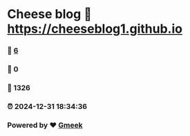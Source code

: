 # Cheese blog :link: https://cheeseblog1.github.io 
### :page_facing_up: [6](https://cheeseblog1.github.io/tag.html) 
### :speech_balloon: 0 
### :hibiscus: 1326 
### :alarm_clock: 2024-12-31 18:34:36 
### Powered by :heart: [Gmeek](https://github.com/Meekdai/Gmeek)
